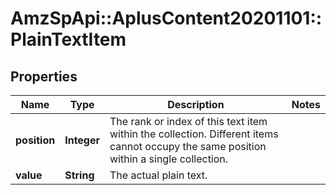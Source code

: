 # AmzSpApi::AplusContent20201101::PlainTextItem

## Properties
Name | Type | Description | Notes
------------ | ------------- | ------------- | -------------
**position** | **Integer** | The rank or index of this text item within the collection. Different items cannot occupy the same position within a single collection. | 
**value** | **String** | The actual plain text. | 

